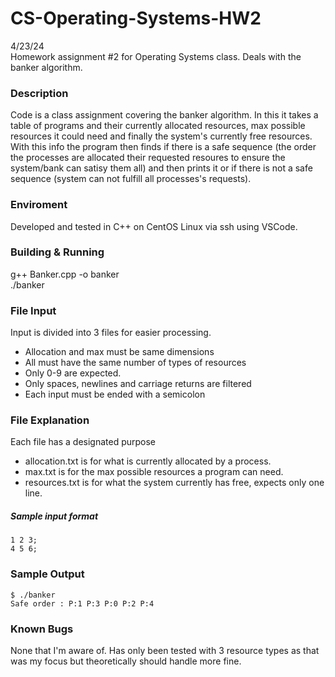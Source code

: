 # CS-Operating-Systems-HW2
4/23/24  
Homework assignment #2 for Operating Systems class. Deals with the banker algorithm.  

### Description
Code is a class assignment covering the banker algorithm. In this it takes a table of programs and their currently allocated resources, max possible resources it could need and finally the system's currently free resources. With this info the program then finds if there is a safe sequence (the order the processes are allocated their requested resoures to ensure the system/bank can satisy them all) and then prints it or if there is not a safe sequence (system can not fulfill all processes's requests).
### Enviroment
Developed and tested in C++ on CentOS Linux via ssh using VSCode.

### Building & Running
g++ Banker.cpp -o banker  
./banker

### File Input
Input is divided into 3 files for easier processing.
  - Allocation and max must be same dimensions
  - All must have the same number of types of resources
  - Only 0-9 are expected.
  - Only spaces, newlines and carriage returns are filtered
  - Each input must be ended with a semicolon

### File Explanation
Each file has a designated purpose
 - allocation.txt is for what is currently allocated by a process.
 - max.txt is for the max possible resources a program can need.
 - resources.txt is for what the system currently has free, expects only one line.
##### Sample input format
```
1 2 3;
4 5 6;
```

### Sample Output
```
$ ./banker
Safe order : P:1 P:3 P:0 P:2 P:4 
```

### Known Bugs
None that I'm aware of. Has only been tested with 3 resource types as that was my focus but theoretically should handle more fine.
